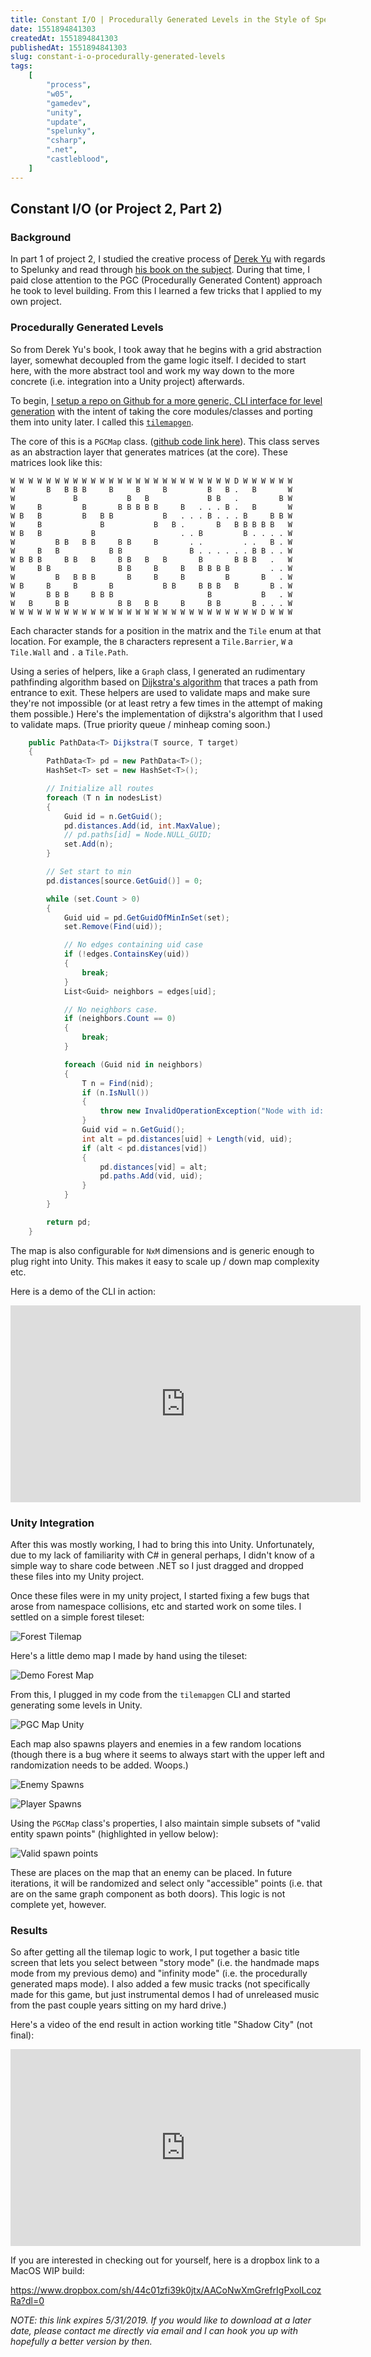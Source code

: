 ```yaml
---
title: Constant I/O | Procedurally Generated Levels in the Style of Spelunky | Week 5
date: 1551894841303
createdAt: 1551894841303
publishedAt: 1551894841303
slug: constant-i-o-procedurally-generated-levels
tags:
    [
        "process",
        "w05",
        "gamedev",
        "unity",
        "update",
        "spelunky",
        "csharp",
        ".net",
        "castleblood",
    ]
---
```


## Constant I/O (or Project 2, Part 2)

### Background

In part 1 of project 2, I studied the creative process of [Derek Yu](https://twitter.com/mossmouth?lang=en) with regards to Spelunky and read through [his book on the subject](https://bossfightbooks.com/products/spelunky-by-derek-yu). During that time, I paid close attention to the PGC (Procedurally Generated Content) approach he took to level building. From this I learned a few tricks that I applied to my own project.

### Procedurally Generated Levels

So from Derek Yu's book, I took away that he begins with a grid abstraction layer, somewhat decoupled from the game logic itself. I decided to start here, with the more abstract tool and work my way down to the more concrete (i.e. integration into a Unity project) afterwards.

To begin, [I setup a repo on Github for a more generic, CLI interface for level generation](https://github.com/omardelarosa/tilemapgen) with the intent of taking the core modules/classes and porting them into unity later. I called this [`tilemapgen`](https://github.com/omardelarosa/tilemapgen).

The core of this is a `PGCMap` class. ([github code link here](https://github.com/omardelarosa/tilemapgen/blob/master/src/PGCMap.cs)). This class serves as an abstraction layer that generates matrices (at the core). These matrices look like this:

```
W W W W W W W W W W W W W W W W W W W W W W W W W D W W W W W W
W       B   B B B     B     B     B         B   B .   B       W
W             B           B   B             B B   .         B W
W     B         B       B B B B B     B   . . . B .   B       W
W B   B         B   B B           B   . . . B . . . B     B B W
W     B             B           B   B .       B   B B B B B   W
W B   B           B                   . . B         B . . . . W
W         B B   B B     B B     B       . .         . .   B . W
W     B   B           B B               B . . . . . . B B . . W
W B B B     B B   B     B B   B   B       B       B B B   .   W
W     B B               B B     B     B   B B B B         . . W
W         B   B B B       B     B     B         B       B   . W
W B     B     B       B           B B     B B B   B       B . W
W       B B B     B B B                     B           B   . W
W   B     B B           B B   B B     B     B B       B . . . W
W W W W W W W W W W W W W W W W W W W W W W W W W W W W D W W W
```

Each character stands for a position in the matrix and the `Tile` enum at that location. For example, the `B` characters represent a `Tile.Barrier`, `W` a `Tile.Wall` and `.` a `Tile.Path`.

Using a series of helpers, like a `Graph` class, I generated an rudimentary pathfinding algorithm based on [Dijkstra's algorithm](https://en.wikipedia.org/wiki/Dijkstra%27s_algorithm) that traces a path from entrance to exit. These helpers are used to validate maps and make sure they're not impossible (or at least retry a few times in the attempt of making them possible.) Here's the implementation of dijkstra's algorithm that I used to validate maps. (True priority queue / minheap coming soon.)

```csharp
    public PathData<T> Dijkstra(T source, T target)
    {
        PathData<T> pd = new PathData<T>();
        HashSet<T> set = new HashSet<T>();

        // Initialize all routes
        foreach (T n in nodesList)
        {
            Guid id = n.GetGuid();
            pd.distances.Add(id, int.MaxValue);
            // pd.paths[id] = Node.NULL_GUID;
            set.Add(n);
        }

        // Set start to min
        pd.distances[source.GetGuid()] = 0;

        while (set.Count > 0)
        {
            Guid uid = pd.GetGuidOfMinInSet(set);
            set.Remove(Find(uid));

            // No edges containing uid case
            if (!edges.ContainsKey(uid))
            {
                break;
            }
            List<Guid> neighbors = edges[uid];

            // No neighbors case.
            if (neighbors.Count == 0)
            {
                break;
            }

            foreach (Guid nid in neighbors)
            {
                T n = Find(nid);
                if (n.IsNull())
                {
                    throw new InvalidOperationException("Node with id: " + nid + " not found during path data construction.");
                }
                Guid vid = n.GetGuid();
                int alt = pd.distances[uid] + Length(vid, uid);
                if (alt < pd.distances[vid])
                {
                    pd.distances[vid] = alt;
                    pd.paths.Add(vid, uid);
                }
            }
        }

        return pd;
    }
```

The map is also configurable for `NxM` dimensions and is generic enough to plug right into Unity. This makes it easy to scale up / down map complexity etc.

Here is a demo of the CLI in action:

 <iframe width="560" height="315" src="https://www.youtube.com/embed/5fb27mhTriY" frameborder="0" allow="accelerometer; autoplay; encrypted-media; gyroscope; picture-in-picture" allowfullscreen></iframe>

### Unity Integration

After this was mostly working, I had to bring this into Unity. Unfortunately, due to my lack of familiarity with C# in general perhaps, I didn't know of a simple way to share code between .NET so I just dragged and dropped these files into my Unity project.

Once these files were in my unity project, I started fixing a few bugs that arose from namespace collisions, etc and started work on some tiles. I settled on a simple forest tileset:

![Forest Tilemap](./ForestTilemap.png)

Here's a little demo map I made by hand using the tileset:

![Demo Forest Map](./DemoForestMap.png)

From this, I plugged in my code from the `tilemapgen` CLI and started generating some levels in Unity.

![PGC Map Unity](./PGCMapUnity.png)

Each map also spawns players and enemies in a few random locations (though there is a bug where it seems to always start with the upper left and randomization needs to be added. Woops.)

![Enemy Spawns](./EnemySpawns.png)

![Player Spawns](./PlayerSpawns.png)

Using the `PGCMap` class's properties, I also maintain simple subsets of "valid entity spawn points" (highlighted in yellow below):

![Valid spawn points](./ValidSpawnLocations.png)

These are places on the map that an enemy can be placed. In future iterations, it will be randomized and select only "accessible" points (i.e. that are on the same graph component as both doors). This logic is not complete yet, however.

### Results

So after getting all the tilemap logic to work, I put together a basic title screen that lets you select between "story mode" (i.e. the handmade maps mode from my previous demo) and "infinity mode" (i.e. the procedurally generated maps mode). I also added a few music tracks (not specifically made for this game, but just instrumental demos I had of unreleased music from the past couple years sitting on my hard drive.)

Here's a video of the end result in action working title "Shadow City" (not final):

<iframe width="560" height="315"  src="https://www.youtube.com/embed/tZjV9mImui0" frameborder="0" allow="accelerometer; autoplay; encrypted-media; gyroscope; picture-in-picture" allowfullscreen></iframe>

If you are interested in checking out for yourself, here is a dropbox link to a MacOS WIP build:

https://www.dropbox.com/sh/44c01zfi39k0jtx/AACoNwXmGrefrIgPxolLcozRa?dl=0

_NOTE: this link expires 5/31/2019. If you would like to download at a later date, please contact me directly via email and I can hook you up with hopefully a better version by then._
